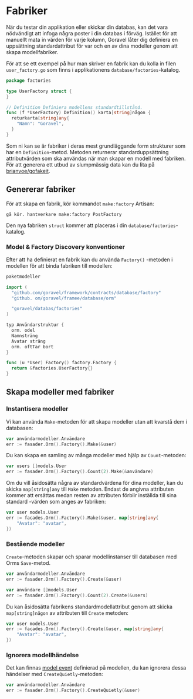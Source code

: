 # Fabriker

När du testar din applikation eller skickar din databas, kan det vara nödvändigt att infoga några poster i din databas
i förväg. Istället för att manuellt mata in värden för varje kolumn, Goravel låter dig definiera en uppsättning
standardattribut för var och en av dina modeller genom att skapa modellfabriker.

För att se ett exempel på hur man skriver en fabrik kan du kolla in filen `user_factory.go` som finns i applikationens
`database/factories`-katalog.

```go
package factories

type UserFactory struct {
}

// Definition Definiera modellens standardtillstånd.
func (f *UserFactory) Definition() karta[string]någon {
  returkarta[string]any{
    "Namn": "Goravel",
  }
}
```

Som ni kan se är fabriker i deras mest grundläggande form strukturer som har en `Definition`-metod. Metoden returnerar
standarduppsättning attributvärden som ska användas när man skapar en modell med fabriken. För att generera ett utbud av
slumpmässig data kan du lita på [brianvoe/gofakeit](https://github.com/brianvoe/gofakeit).

## Genererar fabriker

För att skapa en fabrik, kör kommandot `make:factory` Artisan:

```
gå kör. hantverkare make:factory PostFactory
```

Den nya fabriken `struct` kommer att placeras i din `database/factories`-katalog.

### Model & Factory Discovery konventioner

Efter att ha definierat en fabrik kan du använda `Factory()` -metoden i modellen för att binda fabriken till modellen:

```go
paketmodeller

import (
  "github.com/goravel/framework/contracts/database/factory"
  "github. om/goravel/framee/database/orm"

  "goravel/databas/factories"
)

typ Användarstruktur {
  orm. odel
  Namnsträng
  Avatar sträng
  orm. oftTar bort
}

func (u *User) Factory() factory.Factory {
  return &factories.UserFactory{}
}
```

## Skapa modeller med fabriker

### Instantisera modeller

Vi kan använda `Make`-metoden för att skapa modeller utan att kvarstå dem i databasen:

```go
var användarmodeller.Användare
err := fasader.Orm().Factory().Make(&user)
```

Du kan skapa en samling av många modeller med hjälp av `Count`-metoden:

```go
var users []models.User
err := fasader.Orm().Factory().Count(2).Make(&användare)
```

Om du vill åsidosätta några av standardvärdena för dina modeller, kan du skicka `map[string]any` till `Make`
metoden. Endast de angivna attributen kommer att ersättas medan resten av attributen förblir inställda till sina standard
-värden som anges av fabriken:

```go
var user models.User
err := facades.Orm().Factory().Make(&user, map[string]any{
    "Avatar": "avatar",
})
```

### Bestående modeller

`Create`-metoden skapar och sparar modellinstanser till databasen med Orms `Save`-metod.

```go
var användarmodeller.Användare
err := fasader.Orm().Factory().Create(&user)

var användare []models.User
err := fasader.Orm().Factory().Count(2).Create(&users)
```

Du kan åsidosätta fabrikens standardmodellattribut genom att skicka `map[string]någon` av attributen till `Create`
metoden:

```go
var user models.User
err := facades.Orm().Factory().Create(&user, map[string]any{
    "Avatar": "avatar",
})
```

### Ignorera modellhändelse

Det kan finnas [model event](../orm/quickstart#events) definierad på modellen, du kan ignorera dessa händelser med
`CreateQuietly`-metoden:

```go
var användarmodeller.Användare
err := fasader.Orm().Factory().CreateQuietly(&user)
```

